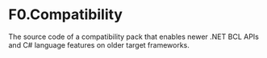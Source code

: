 # F0.Compatibility
The source code of a compatibility pack that enables newer .NET BCL APIs and C# language features on older target frameworks.

